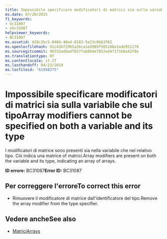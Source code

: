 ```yaml
---
title: Impossibile specificare modificatori di matrici sia sulla variabile che sul tipo
ms.date: 07/20/2015
f1_keywords:
- bc31087
- vbc31087
helpviewer_keywords:
- BC31087
ms.assetid: d28c2bc5-0484-48e4-8183-5e23c0663f62
ms.openlocfilehash: 91c43bf2965a26ca1ed989f50518ba1ade951176
ms.sourcegitcommit: 9b552addadfb57fab0b9e7852ed4f1f1b8a42f8e
ms.translationtype: HT
ms.contentlocale: it-IT
ms.lasthandoff: 04/23/2019
ms.locfileid: "61958275"
---
```

# <a name="array-modifiers-cannot-be-specified-on-both-a-variable-and-its-type"></a><span data-ttu-id="7f9bc-102">Impossibile specificare modificatori di matrici sia sulla variabile che sul tipo</span><span class="sxs-lookup"><span data-stu-id="7f9bc-102">Array modifiers cannot be specified on both a variable and its type</span></span>
<span data-ttu-id="7f9bc-103">I modificatori di matrice sono presenti sia nella variabile che nel relativo tipo. Ciò indica una matrice of matrici.</span><span class="sxs-lookup"><span data-stu-id="7f9bc-103">Array modifiers are present on both the variable and its type, indicating an array of arrays.</span></span>  
  
 <span data-ttu-id="7f9bc-104">**ID errore:** BC31087</span><span class="sxs-lookup"><span data-stu-id="7f9bc-104">**Error ID:** BC31087</span></span>  
  
## <a name="to-correct-this-error"></a><span data-ttu-id="7f9bc-105">Per correggere l'errore</span><span class="sxs-lookup"><span data-stu-id="7f9bc-105">To correct this error</span></span>  
  
- <span data-ttu-id="7f9bc-106">Rimuovere il modificatore di matrice dall'identificatore del tipo.</span><span class="sxs-lookup"><span data-stu-id="7f9bc-106">Remove the array modifier from the type specifier.</span></span>  
  
## <a name="see-also"></a><span data-ttu-id="7f9bc-107">Vedere anche</span><span class="sxs-lookup"><span data-stu-id="7f9bc-107">See also</span></span>

- [<span data-ttu-id="7f9bc-108">Matrici</span><span class="sxs-lookup"><span data-stu-id="7f9bc-108">Arrays</span></span>](../../visual-basic/programming-guide/language-features/arrays/index.md)
